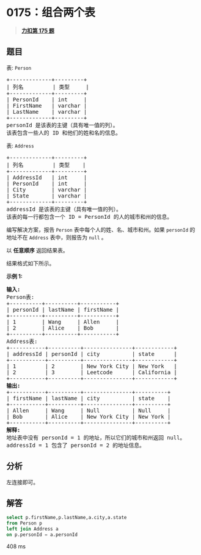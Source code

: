 # 0175：组合两个表


> <u>**[力扣第 175 题](https://leetcode.cn/problems/combine-two-tables/)**</u>

## 题目

<p>表: <code>Person</code></p>

<pre>
+-------------+---------+
| 列名         | 类型     |
+-------------+---------+
| PersonId    | int     |
| FirstName   | varchar |
| LastName    | varchar |
+-------------+---------+
personId 是该表的主键（具有唯一值的列）。
该表包含一些人的 ID 和他们的姓和名的信息。
</pre>



<p>表: <code>Address</code></p>

<pre>
+-------------+---------+
| 列名         | 类型    |
+-------------+---------+
| AddressId   | int     |
| PersonId    | int     |
| City        | varchar |
| State       | varchar |
+-------------+---------+
addressId 是该表的主键（具有唯一值的列）。
该表的每一行都包含一个 ID = PersonId 的人的城市和州的信息。
</pre>



<p>编写解决方案，报告 <code>Person</code> 表中每个人的姓、名、城市和州。如果 <code>personId</code> 的地址不在 <code>Address</code> 表中，则报告为 <code>null</code> 。</p>

<p>以 <strong>任意顺序</strong> 返回结果表。</p>

<p>结果格式如下所示。</p>



<p><strong>示例 1:</strong></p>

<pre>
<strong>输入:</strong>
Person表:
+----------+----------+-----------+
| personId | lastName | firstName |
+----------+----------+-----------+
| 1        | Wang     | Allen     |
| 2        | Alice    | Bob       |
+----------+----------+-----------+
Address表:
+-----------+----------+---------------+------------+
| addressId | personId | city          | state      |
+-----------+----------+---------------+------------+
| 1         | 2        | New York City | New York   |
| 2         | 3        | Leetcode      | California |
+-----------+----------+---------------+------------+
<strong>输出:</strong>
+-----------+----------+---------------+----------+
| firstName | lastName | city          | state    |
+-----------+----------+---------------+----------+
| Allen     | Wang     | Null          | Null     |
| Bob       | Alice    | New York City | New York |
+-----------+----------+---------------+----------+
<strong>解释:</strong>
地址表中没有 personId = 1 的地址，所以它们的城市和州返回 null。
addressId = 1 包含了 personId = 2 的地址信息。</pre>


## 分析

左连接即可。
 
## 解答

```sql
select p.firstName,p.lastName,a.city,a.state
from Person p
left join Address a
on p.personId = a.personId
```
408 ms



